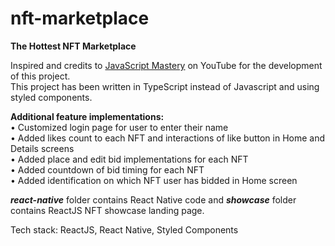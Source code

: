 # nft-marketplace

**The Hottest NFT Marketplace**

Inspired and credits to <a href="https://youtu.be/_ivIUCSOZ78">JavaScript Mastery</a> on YouTube for the development of this project. <br />
This project has been written in TypeScript instead of Javascript and using styled components.

**Additional feature implementations:** <br />
• Customized login page for user to enter their name <br />
• Added likes count to each NFT and interactions of like button in Home and Details screens <br />
• Added place and edit bid implementations for each NFT <br />
• Added countdown of bid timing for each NFT <br />
• Added identification on which NFT user has bidded in Home screen <br />

_**react-native**_ folder contains React Native code and _**showcase**_ folder contains ReactJS NFT showcase landing page.

Tech stack: ReactJS, React Native, Styled Components
